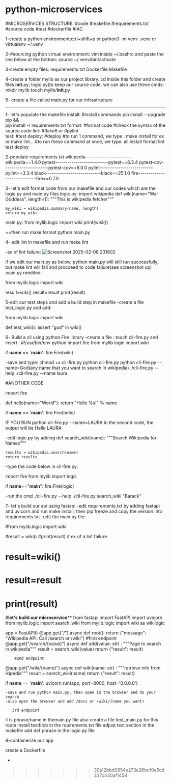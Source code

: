 # python-microservices

#MICROSERVICES STRUCTURE:
 #code
 #makefile
 #requirements.txt
 #source code
 #test
 #dockerfile
 #IAC

1-create a python environment:ctrl+shift+p or python3 -m venv .venv or virtualenv ~/.venv

2-#sourcing python virtual environment:
vim inside ~/.bashrc and paste the line below at the bottom:
source ~/.venv/bin/activate

3-create empty files:
requirements.txt
Dockerfile
Makefile

4-create a folder mylib as our project library. cd inside this folder and create files __init__.py; logic.py(to keep our source code. we can also use these cmds:
mkdir mylib
touch mylib/__init__.py

5- create a file called main.py for our infrastructure

**********************************************************

1- let's populate the makefile
install:
	#install commands
	pip install --upgrade pip &&\
		pip install -r requirements.txt
format:
	#format code
#check the syntax of the source code
lint:
	#flake8 or #pylint    
test:
	#test
deploy:
	#deploy
#to run 1 command, we type : make install for ex or make lint...
#to run these command at once, we type:
all:install format lint test deploy

2-populate requirements.txt
wikipedia-----------------------wikipedia==1.4.0
pytest--------------------------pytest==8.3.4
pytest-cov----------------------pytest-cov==6.0.0
pylint--------------------------pylint==3.3.4
black---------------------------black==25.1.0
fire----------------------------fire==0.7.0

3- let's edit format code from our makefile and our codes which are the logic.py and main.py files
logic.py:
import wikipedia
def wiki(name="War Goddess", length=1):
    """This is wikipedia fetcher"""

    my_wiki = wikipedia.summary(name, length)
    return my_wiki
    
main.py:
from mylib.logic import wiki
print(wiki())

==then run make format
python main.py

4- edit lint in makefile and run make lint

-ex of lint failure:
![Screenshot 2025-02-08 231802](https://github.com/user-attachments/assets/c12f563f-fd78-43db-a41b-7e209d34bafa)


if we edit our main.py as below, python main.py will still run successfully, but make lint will fail and procceed to code failure(see screenshot up)
main.py reedited:

from mylib.logic import wiki

result=wiki()
result=result
print(result)

5-edit our test steps and add a build step in makefile
-create a file test_logic.py and add:

from mylib.logic import wiki

def test_wiki():
    assert "god" in wiki()


6- Build a cli using python Fire library 
-create a file : touch cli-fire.py and insert :
#!/usr/bin/env python
import fire
from mylib.logic import wiki

if __name__ == '__main__':
  fire.Fire(wiki)

-save and type:
chmod +x cli-fire.py
python cli-fire.py 
python cli-fire.py --name=God(any name that you want to search in wikipedia)
./cli-fire.py --help
./cli-fire.py --name laura

#ANOTHER CODE

import fire

def hello(name="World"):
  return "Hello %s!" % name

if __name__ == '__main__':
  fire.Fire(hello)

IF YOU RUN python cli-fire.py --name=LAURA  in the second code, the output will be Hello LAURA

-edit logic.py by adding 
def search_wiki(name):
    """Search Wikipedia for Names"""

    results = wikipedia.search(name)
    return results

-type the code below in cli-fire.py;

import fire
from mylib import logic

if __name__=="__main__":
    fire.Fire(logic)

-run the cmd 
./cli-fire.py --help
./cli-fire.py search_wiki "Barack"

7- let's build our api using fastapi
-edit requirements.txt by adding fastapi and uvicorn and run make install, then pip freeze and copy the version into requirements.txt
-edit the main.py file:

#from mylib.logic import wiki

#result = wiki()
#print(result)
             # ex of a lint failure
# result=wiki()
# result=result
# print(result)

#****************let's build our microservice******************
from fastapi import FastAPI
import uvicorn
from mylib.logic import search_wiki
from mylib.logic import wiki as wikilogic

app = FastAPI()
@app.get("/")
async def root():
    return {"message": "Wikipedia API. Call /search or /wiki"}
#first endpoint
@app.get("/search/{value}")
async def add(value: str) :
    """Page to search in wikipedia"""
    result = search_wiki(value)
    return {"result": result}

		#2nd endpoint
@app.get("/wiki/{name}")
async def wiki(name: str) :
    """retrieve info from ikipedia"""
    result = search_wiki(name)
    return {"result": result}

if __name__ == '__main__':
    uvicorn.run(app, port=8000, host='0.0.0.0')

	-save and run python main.py, then open in the browser and do your search
    -also open the browser and add /docs or /wiki/(name you want)

       3rd endpoint
it is phrase/name in themain.py file
also create a file test_main.py for this route
install textblob in the rquirements.txt file
adjust test section in the makefile
add def phrase in the logic.py file   

8-containerize our app

create a Dockerfile














-
>>>>>>> 39a12bbd0854e273e26bcf0e5cd337c440af1458
